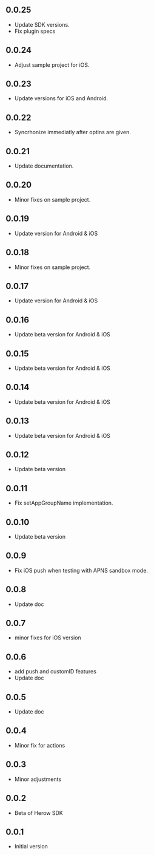 ## 0.0.25

* Update SDK versions.
* Fix plugin specs 

## 0.0.24

* Adjust sample project for iOS.

## 0.0.23

* Update versions for iOS and Android.

## 0.0.22

* Syncrhonize immediatly after optins are given.

## 0.0.21

* Update documentation.

## 0.0.20

* Minor fixes on sample project.

## 0.0.19

* Update version for Android & iOS

## 0.0.18

* Minor fixes on sample project.

## 0.0.17

* Update version for Android & iOS

## 0.0.16

* Update beta version for Android & iOS

## 0.0.15

* Update beta version for Android & iOS

## 0.0.14

* Update beta version for Android & iOS

## 0.0.13

* Update beta version for Android & iOS

## 0.0.12

* Update beta version

## 0.0.11

* Fix setAppGroupName implementation.

## 0.0.10

* Update beta version

## 0.0.9

* Fix iOS push when testing with APNS sandbox mode.

## 0.0.8

* Update doc

## 0.0.7

* minor fixes for iOS version

## 0.0.6

* add push and customID features
* Update doc

## 0.0.5

* Update doc 

## 0.0.4

* Minor fix for actions

## 0.0.3

* Minor adjustments

## 0.0.2

* Beta of Herow SDK

## 0.0.1

* Initial version
